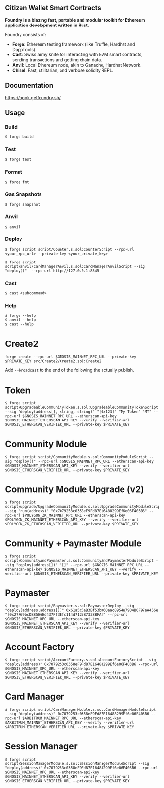 ## Citizen Wallet Smart Contracts

**Foundry is a blazing fast, portable and modular toolkit for Ethereum application development written in Rust.**

Foundry consists of:

-   **Forge**: Ethereum testing framework (like Truffle, Hardhat and DappTools).
-   **Cast**: Swiss army knife for interacting with EVM smart contracts, sending transactions and getting chain data.
-   **Anvil**: Local Ethereum node, akin to Ganache, Hardhat Network.
-   **Chisel**: Fast, utilitarian, and verbose solidity REPL.

## Documentation

https://book.getfoundry.sh/

## Usage

### Build

```shell
$ forge build
```

### Test

```shell
$ forge test
```

### Format

```shell
$ forge fmt
```

### Gas Snapshots

```shell
$ forge snapshot
```

### Anvil

```shell
$ anvil
```

### Deploy

```shell
$ forge script script/Counter.s.sol:CounterScript --rpc-url <your_rpc_url> --private-key <your_private_key>

$ forge script script/anvil/CardManagerAnvil.s.sol:CardManagerAnvilScript --sig "deploy()"  --rpc-url http://127.0.0.1:8545
```

### Cast

```shell
$ cast <subcommand>
```

### Help

```shell
$ forge --help
$ anvil --help
$ cast --help
```

# Create2

```shell
forge create --rpc-url $GNOSIS_MAINNET_RPC_URL --private-key $PRIVATE_KEY src/Create2/Create2.sol:Create2
```

Add `--broadcast` to the end of the following the actually publish.

# Token
```shell
$ forge script script/UpgradeableCommunityToken.s.sol:UpgradeableCommunityTokenScript --sig "deploy(address[], string, string)" "[0x123]" "My Token" "MT" --rpc-url $GNOSIS_MAINNET_RPC_URL --etherscan-api-key $GNOSIS_MAINNET_ETHERSCAN_API_KEY --verify --verifier-url $GNOSIS_ETHERSCAN_VERIFIER_URL --private-key $PRIVATE_KEY 
```

# Community Module
```shell
$ forge script script/CommunityModule.s.sol:CommunityModuleScript --sig "deploy()" --rpc-url $GNOSIS_MAINNET_RPC_URL --etherscan-api-key $GNOSIS_MAINNET_ETHERSCAN_API_KEY --verify --verifier-url $GNOSIS_ETHERSCAN_VERIFIER_URL --private-key $PRIVATE_KEY 
```

# Community Module Upgrade (v2)
```shell
$ forge script script/upgrade/UpgradeCommunityModule.s.sol:UpgradeCommunityModuleScript --sig "run(address)" "0x7079253c0358eF9Fd87E16488299Ef6e06F403B6" --rpc-url $POLYGON_ZK_MAINNET_RPC_URL --etherscan-api-key $POLYGON_ZK_MAINNET_ETHERSCAN_API_KEY --verify --verifier-url $POLYGON_ZK_ETHERSCAN_VERIFIER_URL --private-key $PRIVATE_KEY 
```

# Community + Paymaster Module
```shell
$ forge script script/CommunityAndPaymaster.s.sol:CommunityAndPaymasterModuleScript --sig "deploy(address[])" "[]" --rpc-url $GNOSIS_MAINNET_RPC_URL --etherscan-api-key $GNOSIS_MAINNET_ETHERSCAN_API_KEY --verify --verifier-url $GNOSIS_ETHERSCAN_VERIFIER_URL --private-key $PRIVATE_KEY 
```

# Paymaster
```shell
$ forge script script/Paymaster.s.sol:PaymasterDeploy --sig "deploy(address,address[])" 0x61a5c5aB3Bf53bD60aac8954e7904B0F97aA456e "[0x27F69bcDB85E6Ed437Ff3Efc114d7125B7338BFA]" --rpc-url $GNOSIS_MAINNET_RPC_URL --etherscan-api-key $GNOSIS_MAINNET_ETHERSCAN_API_KEY --verify --verifier-url $GNOSIS_ETHERSCAN_VERIFIER_URL --private-key $PRIVATE_KEY 
```

# Account Factory
```shell
$ forge script script/AccountFactory.s.sol:AccountFactoryScript --sig "deploy(address)" 0x7079253c0358eF9Fd87E16488299Ef6e06F403B6 --rpc-url $GNOSIS_MAINNET_RPC_URL --etherscan-api-key $GNOSIS_MAINNET_ETHERSCAN_API_KEY --verify --verifier-url $GNOSIS_ETHERSCAN_VERIFIER_URL --private-key $PRIVATE_KEY 
```

# Card Manager
```shell
$ forge script script/CardManagerModule.s.sol:CardManagerModuleScript --sig "deploy(address)" 0x7079253c0358eF9Fd87E16488299Ef6e06F403B6 --rpc-url $ARBITRUM_MAINNET_RPC_URL --etherscan-api-key $ARBITRUM_MAINNET_ETHERSCAN_API_KEY --verify --verifier-url $ARBITRUM_ETHERSCAN_VERIFIER_URL --private-key $PRIVATE_KEY 
```

# Session Manager
```shell
$ forge script script/SessionManagerModule.s.sol:SessionManagerModuleScript --sig "deploy(address)" 0x7079253c0358eF9Fd87E16488299Ef6e06F403B6 --rpc-url $GNOSIS_MAINNET_RPC_URL --etherscan-api-key $GNOSIS_MAINNET_ETHERSCAN_API_KEY --verify --verifier-url $GNOSIS_ETHERSCAN_VERIFIER_URL --private-key $PRIVATE_KEY 
```
